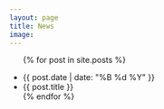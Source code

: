 ```yaml
---
layout: page
title: News
image: 
---
```

<nav id="menu">
<ul>

{% for post in site.posts %}
<li>
<span class="opener">{{ post.date | date: "%B %d %Y" }}</span>
<li> {{ post.title }} </li>
</li>
{% endfor %}
</ul>
</nav>


